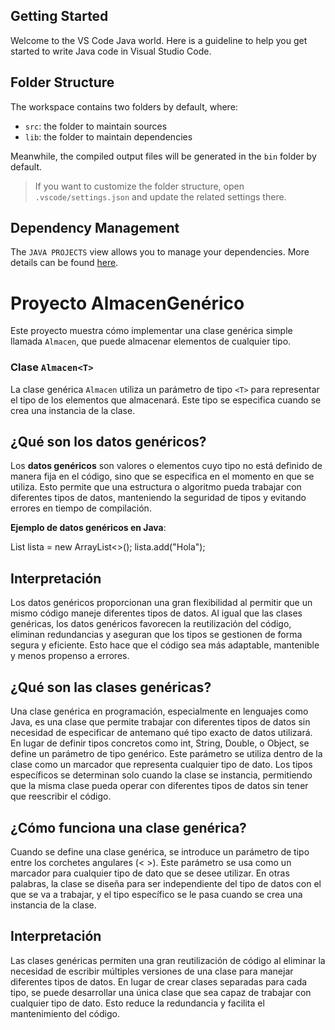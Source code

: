 ## Getting Started

Welcome to the VS Code Java world. Here is a guideline to help you get started to write Java code in Visual Studio Code.

## Folder Structure

The workspace contains two folders by default, where:

- `src`: the folder to maintain sources
- `lib`: the folder to maintain dependencies

Meanwhile, the compiled output files will be generated in the `bin` folder by default.

> If you want to customize the folder structure, open `.vscode/settings.json` and update the related settings there.

## Dependency Management

The `JAVA PROJECTS` view allows you to manage your dependencies. More details can be found [here](https://github.com/microsoft/vscode-java-dependency#manage-dependencies).

# Proyecto AlmacenGenérico

Este proyecto muestra cómo implementar una clase genérica simple llamada `Almacen`, que puede almacenar elementos de cualquier tipo.

### Clase `Almacen<T>`
La clase genérica `Almacen` utiliza un parámetro de tipo `<T>` para representar el tipo de los elementos que almacenará. Este tipo se especifica cuando se crea una instancia de la clase.

## ¿Qué son los datos genéricos?

Los **datos genéricos** son valores o elementos cuyo tipo no está definido de manera fija en el código, sino que se especifica en el momento en que se utiliza. Esto permite que una estructura o algoritmo pueda trabajar con diferentes tipos de datos, manteniendo la seguridad de tipos y evitando errores en tiempo de compilación.

**Ejemplo de datos genéricos en Java**:

List<String> lista = new ArrayList<>();
lista.add("Hola");

## Interpretación

Los datos genéricos proporcionan una gran flexibilidad al permitir que un mismo código maneje diferentes tipos de datos. Al igual que las clases genéricas, los datos genéricos favorecen la reutilización del código, eliminan redundancias y aseguran que los tipos se gestionen de forma segura y eficiente. Esto hace que el código sea más adaptable, mantenible y menos propenso a errores.


## ¿Qué son las clases genéricas?

Una clase genérica en programación, especialmente en lenguajes como Java, es una clase que permite trabajar con diferentes tipos de datos sin necesidad de especificar de antemano qué tipo exacto de datos utilizará. En lugar de definir tipos concretos como int, String, Double, o Object, se define un parámetro de tipo genérico. Este parámetro se utiliza dentro de la clase como un marcador que representa cualquier tipo de dato. Los tipos específicos se determinan solo cuando la clase se instancia, permitiendo que la misma clase pueda operar con diferentes tipos de datos sin tener que reescribir el código.

## ¿Cómo funciona una clase genérica?

Cuando se define una clase genérica, se introduce un parámetro de tipo entre los corchetes angulares (< >). Este parámetro se usa como un marcador para cualquier tipo de dato que se desee utilizar. En otras palabras, la clase se diseña para ser independiente del tipo de datos con el que se va a trabajar, y el tipo específico se le pasa cuando se crea una instancia de la clase.

## Interpretación 

Las clases genéricas permiten una gran reutilización de código al eliminar la necesidad de escribir múltiples versiones de una clase para manejar diferentes tipos de datos. En lugar de crear clases separadas para cada tipo, se puede desarrollar una única clase que sea capaz de trabajar con cualquier tipo de dato. Esto reduce la redundancia y facilita el mantenimiento del código.